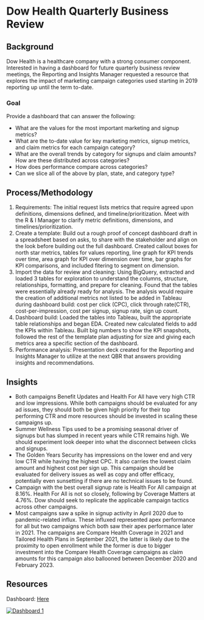 # Dow Health Quarterly Business Review
## Background
Dow Health is a healthcare company with a strong consumer component. Interested in having a dashboard for future quarterly business review meetings, the Reporting and Insights Manager requested a resource that explores the impact of marketing campaign categories used starting in 2019 reporting up until the term to-date.

### Goal
Provide a dashboard that can answer the following:
- What are the values for the most important marketing and signup metrics?
- What are the to-date value for key marketing metrics, signup metrics, and claim metrics for each campaign category?
- What are the overall trends by category for signups and claim amounts? How are these distributed across categories?
- How does performance compare across categories?
- Can we slice all of the above by plan, state, and category type?

## Process/Methodology
1. Requirements: The initial request lists metrics that require agreed upon definitions, dimensions defined, and timeline/prioritization. Meet with the R & I Manager to clarify metric definitions, dimensions, and timelines/prioritization.
2. Create a template: Build out a rough proof of concept dashboard draft in a spreadsheet based on asks, to share with the stakeholder and align on the look before building out the full dashboard. Created callout boxes for north star metrics, tables for values reporting, line graph for KPI trends over time, area graph for KPI over dimension over time, bar graphs for KPI comparisons, and included fitering to segment on dimension. 
3. Import the data for review and cleaning: Using BigQuery, extracted and loaded 3 tables for exploration to understand the columns, structure, relationships, formatting, and prepare for cleaning. Found that the tables were essentially already ready for analysis. The analysis would require the creation of additional metrics not listed to be added in Tableau during dashboard build: cost per click (CPC), click through rate(CTR), cost-per-impression, cost per signup, signup rate, sign up count. 
4. Dashboard build: Loaded the tables into Tableau, built the appropriate table relationships and began EDA. Created new calculated fields to add the KPIs within Tableau. Built big numbers to show the KPI snapshots, followed the rest of the template plan adjusting for size and giving each metrics area a specific section of the dashboard.
5. Performance analysis: Presentation deck created for the Reporting and Insights Manager to utilize at the next QBR that answers providing insights and recommendations.

## Insights
- Both campaigns Benefit Updates and Health For All have very high CTR and low impressions. While both campaigns should be evaluated for any ad issues, they should both be given high priority for their top performing CTR and more resources should be invested in scaling these campaigns up.
- Summer Wellness Tips used to be a promising seasonal driver of signups but has slumped in recent years while CTR remains high. We should experiment look deeper into what the disconnect between clicks and signups.
- The Golden Years Security has impressions on the lower end and very low CTR while having the highest CPC. It also carries the lowest claim amount and highest cost per sign up. This campaign should be evaluated for delivery issues as well as copy and offer efficacy, potentially even sunsetting if there are no technical issues to be found. 
- Campaign with the best overall signup rate is Health For All campaign at 8.16%. Health For All is not so closely, following by Coverage Matters at 4.76%. Dow should seek to replicate the applicable campaign tactics across other campaigns.
- Most campaigns saw a spike in signup activity in April 2020 due to pandemic-related influx. These influxed represented apex performance for all but two campaigns which both saw their apex performance later in 2021. The campaigns are Compare Health Coverage in 2021 and Tailored Health Plans in September 2021, the latter is likely due to the proximity to open enrollment while the former is due to bigger investment into the Compare Health Coverage campaigns as claim amounts for this campaign also ballooned between December 2020 and February 2023.

## Resources
Dashboard: [Here](https://public.tableau.com/views/DowHealthQBR/Dashboard1?:language=en-US&:sid=&:redirect=auth&:display_count=n&:origin=viz_share_link)
<div class='tableauPlaceholder' id='viz1750810839756' style='position: relative'><noscript><a href='#'><img alt='Dashboard 1 ' src='https:&#47;&#47;public.tableau.com&#47;static&#47;images&#47;Do&#47;DowHealthQBR&#47;Dashboard1&#47;1_rss.png' style='border: none' /></a>
